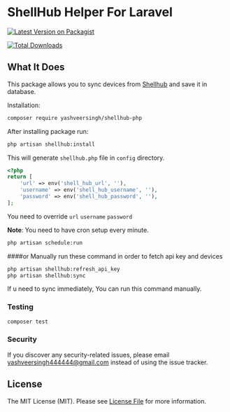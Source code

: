 # ShellHub Helper For Laravel
[![Latest Version on Packagist](https://img.shields.io/packagist/v/yashveersingh/shellhub-php.svg?style=flat-square)](https://packagist.org/packages/yashveersingh/shellhub-php)

[![Total Downloads](https://img.shields.io/packagist/dt/yashveersingh/shellhub-php.svg?style=flat-square)](https://packagist.org/packages/yashveersingh/shellhub-php)
## What It Does
This package allows you to sync devices from [Shellhub](https://www.shellhub.io) and save it in database.

Installation:
``` bash
composer require yashveersingh/shellhub-php
```

After installing package run:
``` bash
php artisan shellhub:install
```
This will generate `shellhub.php` file in `config` directory.
``` PHP
<?php
return [
    'url' => env('shell_hub_url', ''),
    'username' => env('shell_hub_username', ''),
    'password' => env('shell_hub_password', ''),
];
```
You need to override `url` `username` `password`

**Note**:  You need to have cron setup every minute.
``` bash
php artisan schedule:run
```
####or Manually run these command in order to fetch api key and devices
``` bash
php artisan shellhub:refresh_api_key
php artisan shellhub:sync
```


If u need to sync immediately, You can run this command manually.

### Testing

``` bash
composer test
```

### Security

If you discover any security-related issues, please email [yashveersingh444444@gmail.com](mailto:yashveersingh444444@gmail.com) instead of using the issue tracker.

## License

The MIT License (MIT). Please see [License File](LICENSE.md) for more information.